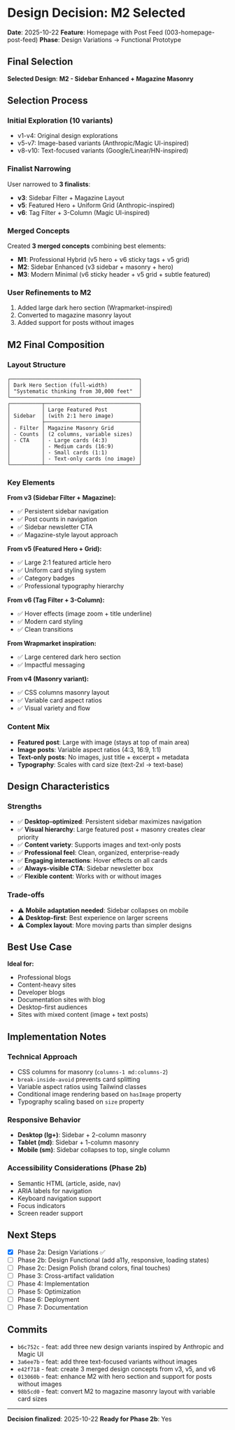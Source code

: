 # Design Decision: M2 Selected

**Date**: 2025-10-22
**Feature**: Homepage with Post Feed (003-homepage-post-feed)
**Phase**: Design Variations → Functional Prototype

## Final Selection

**Selected Design**: **M2 - Sidebar Enhanced + Magazine Masonry**

## Selection Process

### Initial Exploration (10 variants)
- v1-v4: Original design explorations
- v5-v7: Image-based variants (Anthropic/Magic UI-inspired)
- v8-v10: Text-focused variants (Google/Linear/HN-inspired)

### Finalist Narrowing
User narrowed to **3 finalists**:
- **v3**: Sidebar Filter + Magazine Layout
- **v5**: Featured Hero + Uniform Grid (Anthropic-inspired)
- **v6**: Tag Filter + 3-Column (Magic UI-inspired)

### Merged Concepts
Created **3 merged concepts** combining best elements:
- **M1**: Professional Hybrid (v5 hero + v6 sticky tags + v5 grid)
- **M2**: Sidebar Enhanced (v3 sidebar + masonry + hero)
- **M3**: Modern Minimal (v6 sticky header + v5 grid + subtle featured)

### User Refinements to M2
1. Added large dark hero section (Wrapmarket-inspired)
2. Converted to magazine masonry layout
3. Added support for posts without images

## M2 Final Composition

### Layout Structure
```
┌─────────────────────────────────────────┐
│ Dark Hero Section (full-width)          │
│ "Systematic thinking from 30,000 feet"  │
└─────────────────────────────────────────┘
┌──────────┬──────────────────────────────┐
│          │ Large Featured Post          │
│ Sidebar  │ (with 2:1 hero image)        │
│          ├──────────────────────────────┤
│ - Filter │ Magazine Masonry Grid        │
│ - Counts │ (2 columns, variable sizes)  │
│ - CTA    │ - Large cards (4:3)          │
│          │ - Medium cards (16:9)        │
│          │ - Small cards (1:1)          │
│          │ - Text-only cards (no image) │
└──────────┴──────────────────────────────┘
```

### Key Elements

**From v3 (Sidebar Filter + Magazine):**
- ✅ Persistent sidebar navigation
- ✅ Post counts in navigation
- ✅ Sidebar newsletter CTA
- ✅ Magazine-style layout approach

**From v5 (Featured Hero + Grid):**
- ✅ Large 2:1 featured article hero
- ✅ Uniform card styling system
- ✅ Category badges
- ✅ Professional typography hierarchy

**From v6 (Tag Filter + 3-Column):**
- ✅ Hover effects (image zoom + title underline)
- ✅ Modern card styling
- ✅ Clean transitions

**From Wrapmarket inspiration:**
- ✅ Large centered dark hero section
- ✅ Impactful messaging

**From v4 (Masonry variant):**
- ✅ CSS columns masonry layout
- ✅ Variable card aspect ratios
- ✅ Visual variety and flow

### Content Mix
- **Featured post**: Large with image (stays at top of main area)
- **Image posts**: Variable aspect ratios (4:3, 16:9, 1:1)
- **Text-only posts**: No images, just title + excerpt + metadata
- **Typography**: Scales with card size (text-2xl → text-base)

## Design Characteristics

### Strengths
- ✅ **Desktop-optimized**: Persistent sidebar maximizes navigation
- ✅ **Visual hierarchy**: Large featured post + masonry creates clear priority
- ✅ **Content variety**: Supports images and text-only posts
- ✅ **Professional feel**: Clean, organized, enterprise-ready
- ✅ **Engaging interactions**: Hover effects on all cards
- ✅ **Always-visible CTA**: Sidebar newsletter box
- ✅ **Flexible content**: Works with or without images

### Trade-offs
- ⚠️ **Mobile adaptation needed**: Sidebar collapses on mobile
- ⚠️ **Desktop-first**: Best experience on larger screens
- ⚠️ **Complex layout**: More moving parts than simpler designs

## Best Use Case

**Ideal for:**
- Professional blogs
- Content-heavy sites
- Developer blogs
- Documentation sites with blog
- Desktop-first audiences
- Sites with mixed content (image + text posts)

## Implementation Notes

### Technical Approach
- CSS columns for masonry (`columns-1 md:columns-2`)
- `break-inside-avoid` prevents card splitting
- Variable aspect ratios using Tailwind classes
- Conditional image rendering based on `hasImage` property
- Typography scaling based on `size` property

### Responsive Behavior
- **Desktop (lg+)**: Sidebar + 2-column masonry
- **Tablet (md)**: Sidebar + 1-column masonry
- **Mobile (sm)**: Sidebar collapses to top, single column

### Accessibility Considerations (Phase 2b)
- Semantic HTML (article, aside, nav)
- ARIA labels for navigation
- Keyboard navigation support
- Focus indicators
- Screen reader support

## Next Steps

- [x] Phase 2a: Design Variations ✅
- [ ] Phase 2b: Design Functional (add a11y, responsive, loading states)
- [ ] Phase 2c: Design Polish (brand colors, final touches)
- [ ] Phase 3: Cross-artifact validation
- [ ] Phase 4: Implementation
- [ ] Phase 5: Optimization
- [ ] Phase 6: Deployment
- [ ] Phase 7: Documentation

## Commits

- `b6c752c` - feat: add three new design variants inspired by Anthropic and Magic UI
- `3a6ee7b` - feat: add three text-focused variants without images
- `e42f718` - feat: create 3 merged design concepts from v3, v5, and v6
- `013060b` - feat: enhance M2 with hero section and support for posts without images
- `98b5cd0` - feat: convert M2 to magazine masonry layout with variable card sizes

---

**Decision finalized**: 2025-10-22
**Ready for Phase 2b**: Yes
